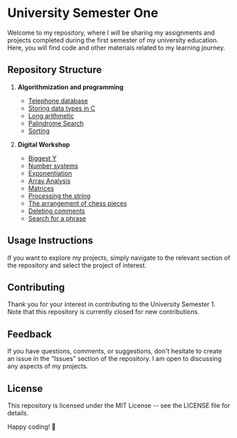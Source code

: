 # University Semester One

Welcome to my repository, where I will be sharing my assignments and projects completed during the first semester of my university education. Here, you will find code and other materials related to my learning journey.

## Repository Structure

1. **Algorithmization and programming**
   - [Telephone database](https://github.com/hokinhim/Poly_sem1/tree/main/telephone_database)
   - [Storing data types in C](https://github.com/hokinhim/Poly_sem1/tree/main/data_types_in_C)
   - [Long arithmetic](https://github.com/hokinhim/Poly_sem1/tree/main/long_arithmetic)
   - [Palindrome Search](https://github.com/hokinhim/Poly_sem1/tree/main/palindrome_search)
   - [Sorting](https://github.com/hokinhim/Poly_sem1/tree/main/sorting)
  
2. **Digital Workshop**
   - [Biggest Y](link)
   - [Number systems](link)
   - [Exponentiation](link)
   - [Array Analysis](link)
   - [Matrices](link)
   - [Processing the string](link)
   - [The arrangement of chess pieces](link)
   - [Deleting comments](link)
   - [Search for a phrase](link)

## Usage Instructions

If you want to explore my projects, simply navigate to the relevant section of the repository and select the project of interest.

## Contributing

Thank you for your interest in contributing to the University Semester 1. Note that this repository is currently closed for new contributions.

## Feedback

If you have questions, comments, or suggestions, don't hesitate to create an issue in the "Issues" section of the repository. I am open to discussing any aspects of my projects.

## License

This repository is licensed under the MIT License -- see the LICENSE file for details.

Happy coding! 🔪